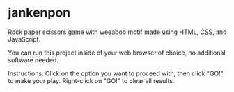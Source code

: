 # jankenpon
Rock paper scissors game with weeaboo motif made using HTML, CSS, and JavaScript.

You can run this project inside of your web browser of choice, no additional software needed.

Instructions: Click on the option you want to proceed with, then click "GO!" to make your play. Right-click on "GO!" to clear all results.
